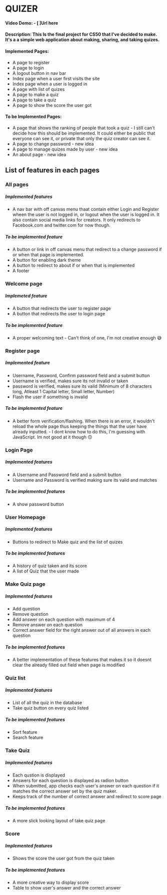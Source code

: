 # **QUIZER**
#### Video Demo: - [ ]Url here
#### Description: This Is the final project for CS50 that I've decided to make. It's a a simple web application about making, sharing, and taking quizes. 

#### **Implemented Pages:**
* A page to register
* A page to login
* A logout button in nav bar
* Index page when a user first visits the site
* Index page when a user is logged in
* A page with list of quizes
* A page to make a quiz
* A page to take a quiz
* A page to show the score the user got

#### **To be Implemented Pages:**
* A page that shows the ranking of people that took a quiz - I still can't decide how this should be implemented. It could either be public that everyone can see it, or private that only the quiz creator can see it.
* A page to change password - new idea
* A page to manage quizes made by user - new idea
* An about page - new idea


## **List of features in each pages**

### **All pages**
##### **Implemented features**
* A nav bar with off canvas menu thaat contain either Login and Register wheen the user is not logged in, or logout when the user is logged in. It also contain social media links for creators. It only redirects to Facebook.com and twitter.com for now though.
##### **To be implemented feature**
* A button or link in off canvas menu that redirect to a change password if or when that page is implemented.
* A button for enabling dark theme
* A button to redirect to about if or when that is implemented
* A footer
### **Welcome page**
##### **Implemeted feature**
* A button that redirects the user to register page
* A button that redirects the user to login page
##### **To be implemented feature**
* A proper welcoming text - Can't think of one, I'm not creative enough :sweat_smile:
### **Register page**
##### **Implemented feature**
* Username, Password, Confirm password field and a submit button
* Username is verified, makes sure its not invalid or taken
* password is verified, makes sure its valid (Minimum of 8 characters long, Atleast 1 Capital letter, Small letter, Number)
* Flash the user if something is invalid
##### **To be implemented feature**
* A better form verification/flashing. When there is an error, it wouldn't reload the whole page  thus keeping the things that the user have already inputted. - I dont know how to do this, I'm guessing with JavaScript. Im not good at it though :upside_down_face:
### **Login Page**
##### **Implemented features**
* A Username and Password field and a submit button
* Username and Password is verified making sure its valid and matches
##### **To be implemented features**
* A show password button

### **User Homepage**
##### **Implemented features**
* Buttons to redirect to Make quiz and the list of quizes
##### **To be implemented features**
* A history of quiz taken and its score
* A list of Quiz that the user made
### **Make Quiz page**
##### **Implemented features**
* Add question
* Remove question
* Add answer on each question with maximum of 4
* Remove answer on each question 
* Correct answer field for the right answer out of all answers in each question

##### **To be implemented features**
* A better implementation of these features that makes it so it doesnt clear the already filled out field when page is modified

### **Quiz list**
##### **Implemented features**
* List of all the quiz in the database
* Take quiz button on every quiz listed
##### **To be implemented features**
* Sort feature
* Search feature
### **Take Quiz**
##### **Implemented features**
* Each qustion is displayed
* Answers for each question is displayed as radion button
* When submitted, app checks each user's answer on each question if it matches the correct answer set by the quiz maker.
* Keeps track of the number of correct answer and redirect to score page
##### **To be implemented features**
* A more slick looking layout of take quiz page
### **Score**
##### **Implemented features**
* Shows the score the user got from the quiz taken
##### **To be implemented features**
* A more creative way to display score
* Table to show user's answer and the correct answer